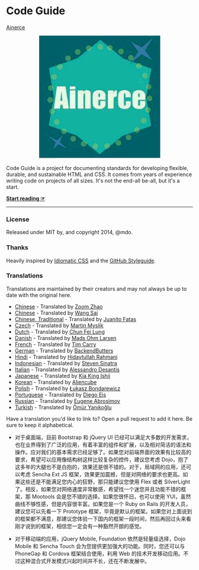 #  Code Guide
[Ainerce](https://github.com/Ainerce/code-guide/blob/gh-pages/2017101619161.png)
<p align="center">
  <img src="https://github.com/Ainerce/code-guide/blob/gh-pages/2017101619161.png" alt="logo by Ainerce"/>
</p>
Code Guide is a project for documenting standards for developing flexible, durable, and sustainable HTML and CSS. It comes from years of experience writing code on projects of all sizes. It's not the end-all be-all, but it's a start.

**[Start reading ☞](http://mdo.github.io/code-guide)**

---

### License

Released under MIT by, and copyright 2014, @mdo.

### Thanks

Heavily inspired by [Idiomatic CSS](https://github.com/necolas/idiomatic-css) and the [GitHub Styleguide](http://github.com/styleguide).

### Translations

Translations are maintained by their creators and may not always be up to date with the original here.

- [Chinese](http://zoomzhao.github.io/code-guide/) - Translated by [Zoom Zhao](https://github.com/ZoomZhao)
- [Chinese](http://codeguide.bootcss.com/) - Translated by [Wang Sai](https://github.com/wangsai)
- [Chinese, Traditional](http://juanitofatas.github.io/code-guide/) - Translated by [Juanito Fatas](https://github.com/JuanitoFatas)
- [Czech](http://smedzlatko.github.io/) - Translated by [Martin Myslík](https://github.com/Smedzlatko)
- [Dutch](http://chunfeilung.github.io/code-guide/) - Translated by [Chun Fei Lung](https://github.com/chunfeilung)
- [Danish](http://ohm.sh/code-guide/) - Translated by [Mads Ohm Larsen](https://github.com/omegahm)
- [French](http://pixelastic.github.io/code-guide/) - Translated by [Tim Carry](https://github.com/pixelastic/)
- [German](http://BackendButters.github.io/code-guide/) - Translated by [BackendButters](https://github.com/BackendButters)
- [Hindi](https://hidaytrahman.github.io/code-guide/) - Translated by [Hidaytullah Rahmani](https://github.com/hidaytrahman)
- [Indonesian](http://diagramatics.github.io/code-guide-id) - Translated by [Steven Sinatra](http://diagramatics.me)
- [Italian](http://alessandro1997.github.io/code-guide/) - Translated by [Alessandro Desantis](https://github.com/alessandro1997)
- [Japanese](http://kia-king.com/code-guide/) - Translated by [Kia King Ishii](https://github.com/kiaking)
- [Korean](http://code-guide.aliencube.org/) - Translated by [Aliencube](https://github.com/aliencube)
- [Polish](http://bondarewicz.github.io/code-guide/) - Translated by [Łukasz Bondarewicz](https://github.com/bondarewicz)
- [Portuguese](http://diegoeis.github.io/code-guide/) - Translated by [Diego Eis](http://tableless.com.br/)
- [Russian](http://sadcitizen.github.io/code-guide/) - Translated by [Eugene Abrosimov](https://github.com/sadcitizen)
- [Turkish](http://kod-rehberi.hayatbiralem.com/) - Translated by [Ömür Yanıkoğlu](http://hayatbiralem.com/)

Have a translation you'd like to link to? Open a pull request to add it here. Be sure to keep it alphabetical.
     
- 对于桌面端，目前 Bootstrap 和 jQuery UI 已经可以满足大多数的开发需求，也在业界得到了广泛的应用，有着丰富的组件和扩展，以及相对简洁的语法和操作。应对我们的基本需求已经足够了。如果您对前端界面的效果有比较高的要求，希望可以应用像结构树这样比较复杂的控件，建议您考虑 Dojo，抱了这多年的大腿也不是白抱的，效果还是很不错的。对于，局域网的应用，还可以考虑 Sencha Ext JS 框架，效果更加震撼，但是对网络的要求也更高。如果这些还是不能满足您内心的狂野，那只能建议您使用 Flex 或者 SilverLight 了。相反，如果您对网络速度非常敏感，希望找一个迷您并且功能不错的框架，那 Mootools 会是您不错的选择。如果您很怀旧，也可以使用 YUI，虽然曲线不够性感，但是内容很丰富。如果您是一个 Ruby on Rails 的开发人员，建议您可以先看一下 Prototype 框架，毕竟是默认的框架。如果您对上面说到的框架都不满意，那建议您体验一下国内的框架一段时间，然后再回过头来看刚才说到的框架，相信您一定会有一种豁然开朗的感觉。

- 对于移动端的应用，jQuery Mobile, Foundation 依然是轻量级选择，Dojo Mobile 和 Sencha Touch 会为您提供更加强大的功能。同时，您还可以与 PhoneGap 和 Cordova 框架结合使用，利用 Web 的技术开发移动应用。不过这种混合式开发模式兴起时间并不长，还在不断发展中。



